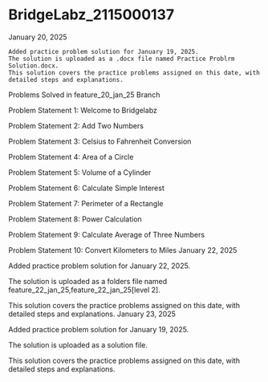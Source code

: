 # BridgeLabz_2115000137



January 20, 2025

    Added practice problem solution for January 19, 2025.
    The solution is uploaded as a .docx file named Practice Problrm Solution.docx.
    This solution covers the practice problems assigned on this date, with detailed steps and explanations.

Problems Solved in feature_20_jan_25 Branch

Problem Statement 1: Welcome to Bridgelabz

Problem Statement 2: Add Two Numbers

Problem Statement 3: Celsius to Fahrenheit Conversion

Problem Statement 4: Area of a Circle

Problem Statement 5: Volume of a Cylinder

Problem Statement 6: Calculate Simple Interest

Problem Statement 7: Perimeter of a Rectangle

Problem Statement 8: Power Calculation

Problem Statement 9: Calculate Average of Three Numbers

Problem Statement 10: Convert Kilometers to Miles
January 22, 2025

Added practice problem solution for January 22, 2025.

The solution is uploaded as a folders file named feature_22_jan_25,feature_22_jan_25[level 2].

This solution covers the practice problems assigned on this date, with detailed steps and explanations.
January 23, 2025

Added practice problem solution for January 19, 2025.

The solution is uploaded as a solution file.

This solution covers the practice problems assigned on this date, with detailed steps and explanations.

